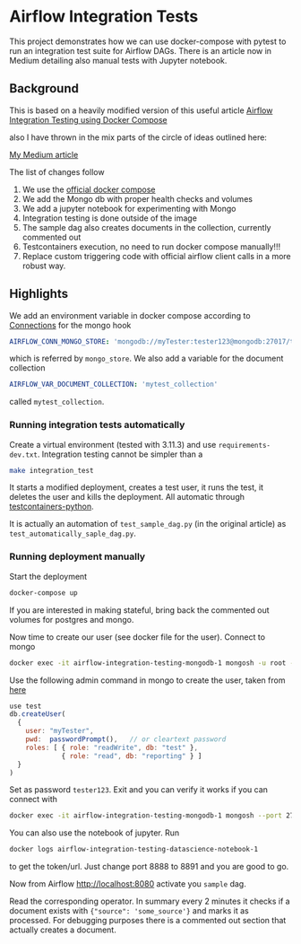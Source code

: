 # Airflow Integration Tests

This project demonstrates how we can use docker-compose with pytest to run an integration test suite for Airflow DAGs.
There is an article now in Medium detailing also manual tests with Jupyter notebook.

## Background

This is based on a heavily modified version of this useful article
[Airflow Integration Testing using Docker Compose](https://selectfrom.dev/airflow-integration-testing-d7bfa510f8f0)

also I have thrown in the mix parts of the circle of ideas outlined here:

[My Medium article](https://medium.com/@fithis2001/remarks-on-setting-up-celery-flower-rabbitmq-for-airflow-d8553267110e)

The list of changes follow

1. We use the [official docker compose](https://airflow.apache.org/docs/apache-airflow/stable/howto/docker-compose/index.html#fetching-docker-compose-yaml) 
2. We add the Mongo db with proper health checks and volumes
3. We add a jupyter notebook for experimenting with Mongo
4. Integration testing is done outside of the image
5. The sample dag also creates documents in the collection, currently commented out
6. Testcontainers execution, no need to run docker compose manually!!!
7. Replace custom triggering code with official airflow client calls in a more robust way. 

## Highlights

We add an environment variable in docker compose according to [Connections](https://airflow.apache.org/docs/apache-airflow/stable/howto/connection.html)
for the mongo hook

```yaml
AIRFLOW_CONN_MONGO_STORE: 'mongodb://myTester:tester123@mongodb:27017/test?authSource=test'
```

which is referred by `mongo_store`. We also add a variable for the document collection

```yaml
AIRFLOW_VAR_DOCUMENT_COLLECTION: 'mytest_collection'
```

called `mytest_collection`.

### Running integration tests automatically

Create a virtual environment (tested with 3.11.3) and use `requirements-dev.txt`. Integration testing cannot be 
simpler than a

```sh
make integration_test
```

It starts a modified deployment, creates a test user, it runs the test, it deletes the user and kills the deployment.
All automatic through [testcontainers-python](https://github.com/testcontainers/testcontainers-python/).

It is actually an automation of `test_sample_dag.py` (in the original article) as `test_automatically_saple_dag.py`.


### Running deployment manually

Start the deployment

```sh
docker-compose up
```

If you are interested in making stateful, bring back the commented out volumes for postgres and mongo.


Now time to create our user (see docker file for the user). Connect to mongo

```sh
docker exec -it airflow-integration-testing-mongodb-1 mongosh -u root -p example
```

Use the following admin command in mongo to create the user, taken from [here](https://www.mongodb.com/docs/manual/tutorial/create-users/)

```javascript
use test
db.createUser(
  {
    user: "myTester",
    pwd:  passwordPrompt(),   // or cleartext password
    roles: [ { role: "readWrite", db: "test" },
             { role: "read", db: "reporting" } ]
  }
)
```

Set as password `tester123`. Exit and you can verify it works if you can connect with

```sh
docker exec -it airflow-integration-testing-mongodb-1 mongosh --port 27017 -u "myTester" --authenticationDatabase "test" -p
```

You can also use the notebook of jupyter. Run

```sh 
docker logs airflow-integration-testing-datascience-notebook-1
```

to get the token/url. Just change port 8888 to 8891 and you are good to go.

Now from Airflow [http://localhost:8080](http://localhost:8080) activate you `sample` dag.

Read the corresponding operator. In summary every 2 minutes it checks if a document exists with `{"source": 'some_source'}`
and marks it as processed. For debugging purposes there is a commented out section that actually creates a document.